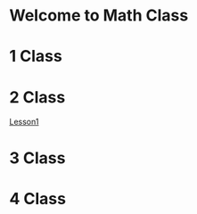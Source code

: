 # Welcome to Math Class

# 1 Class

# 2 Class

[Lesson1](https://dwraft.github.io/2Class/Lesson1.html)

# 3 Class

# 4 Class